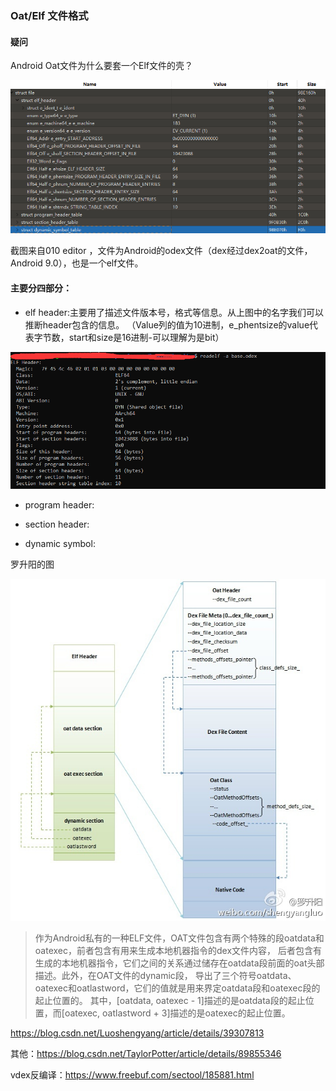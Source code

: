 ### Oat/Elf 文件格式

#### 疑问

Android Oat文件为什么要套一个Elf文件的壳？


![elf1](img/elf-all.png)

截图来自010 editor ，文件为Android的odex文件（dex经过dex2oat的文件，Android 9.0），也是一个elf文件。

#### 主要分四部分：

- elf header:主要用了描述文件版本号，格式等信息。从上图中的名字我们可以推断header包含的信息。
（Value列的值为10进制，e_phentsize的value代表字节数，start和size是16进制-可以理解为是bit）

![elf2](img/elf-header.png)

- program header:

- section header:

- dynamic symbol:

罗升阳的图

![luoshengyang](img/oat-luoshengyang.png)


>作为Android私有的一种ELF文件，OAT文件包含有两个特殊的段oatdata和oatexec，前者包含有用来生成本地机器指令的dex文件内容，
后者包含有生成的本地机器指令，它们之间的关系通过储存在oatdata段前面的oat头部描述。此外，在OAT文件的dynamic段，
导出了三个符号oatdata、oatexec和oatlastword，它们的值就是用来界定oatdata段和oatexec段的起止位置的。
其中，[oatdata, oatexec - 1]描述的是oatdata段的起止位置，而[oatexec, oatlastword + 3]描述的是oatexec的起止位置。

https://blog.csdn.net/Luoshengyang/article/details/39307813


其他：https://blog.csdn.net/TaylorPotter/article/details/89855346

vdex反编译：https://www.freebuf.com/sectool/185881.html
